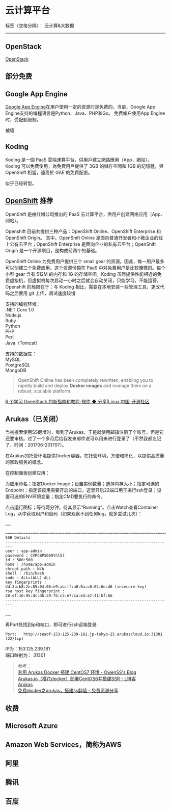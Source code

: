 # 云计算平台

标签（空格分隔）： 云计算&大数据

---


## OpenStack
[OpenStack](https://www.openstack.org/)








## 部分免费

## Google App Engine
[Google App Engine](https://zh.wikipedia.org/zh-cn/Google%E6%87%89%E7%94%A8%E6%9C%8D%E5%8B%99%E5%BC%95%E6%93%8E)在用户使用一定的资源时是免费的。当前，Google App Engine支持的编程语言是Python、Java、PHP和Go。
免费帐户使用App Engine时，受配额限制。  


被墙

## Koding
Koding 是一個 PaaS 雲端運算平台，供用戶建立網路應用（App，網站）。    
Koding 可以免費使用，為免費用戶提供了 3GB 的儲存空間和 1GB 的記憶體，與 OpenShift 相當，遠高於 GAE 的免費配置。    

[]()

似乎已经转型。



## [OpenShift](https://www.openshift.com/) 推荐
OpenShift 是由红帽公司推出的 PaaS 云计算平台，供用户创建网络应用（App、网站）。

Openshift 目前共提供三种产品：OpenShift Online、OpenShift Enterprise 和 OpenShift Origin。 其中，OpenShift Online 是面向普通开发者和小微企业的线上公有云平台；OpenShift Enterprise 是面向企业的私有云平台；OpenShift Origin 是一个开源项目，是构成前两个的基础。

OpenShift Online 为免费用户提供三个 small gear 的资源。因此，每一用户最多可以创建三个免费应用。这个资源份额在 PaaS 中对免费用户是比较慷慨的。每个小型 gear 含有 512M 的内存和 1G 的存储空间。Koding 虽然提供性能相近的免费虚拟机，但虚拟机每次启动一小时之后就会自动关闭，只能学习，不能运营。Openshift 的局限在于：与 Koding 相比，需要在本地安装一些管理工具，更改代码之后要用 git 上传，调试速度较慢

支持的编程环境：      
.NET Core 1.0     
Node.js      
Ruby      
Python        
PHP      
Perl      
Java（Tomcat）      

支持的数据库：     
MySQL      
PostgreSQL      
MongoDB       


> OpenShift Online has been completely rewritten, enabling you to rapidly build and deploy **Docker images** and manage them on a robust, scalable platform.



[6 个学习 OpenStack 的新指南和教程-软件 ◆ 分享|Linux.中国-开源社区](https://linux.cn/article-8721-1.html "6 个学习 OpenStack 的新指南和教程-软件 ◆ 分享|Linux.中国-开源社区")



## Arukas（已关闭）

当初搜索使用SS翻墙时，看到了Arukas，于是就使用邮箱注册了个账号，但是它还要审核。过了一个多月后给我发来邮件说可以用来进行登录了（不然我都忘记了，时间：201706-201707）。

在Arukas的托管环境提供Docker容器。在托管环境，方便和简化，以提供高质量的家政服务的概念。

在控制面板创建应用：

为应用命名；指定Docker Image；设置实例数量；选择内存大小；指定可选的Endpoint；指定该应用需要开启的端口，这里开启22端口用于进行ssh登录；设置可选的ENV环境变量；指定CMD要执行的命令。

点击运行图标；等待两分钟，待其显示“Running”。点击Watch查看Container Log，从中获取用户和密码（如果观察不到任何log，就多尝试几次）：
```shell
。。。

=========================================================================
SSH Details
-------------------------------------------------------------------------
user : app-admin
password : CVPCBPS069tht57
id : 500:500
home : /home/app-admin
chroot path : N/A
shell : /bin/bash
sudo : ALL=(ALL) ALL
key fingerprints :
dd:3b:b8:2e:85:04:06:e9:ab:ff:a8:0a:c0:04:6e:d6 (insecure key)
rsa host key fingerprint :
28:ef:16:95:dc:db:39:fb:c5:e7:1a:ed:a7:41:bf:66
-------------------------------------------------------------------------

。。。
```

再Port处找到ip和端口，即可进行ssh远端登录:   
```
Port:   http://seaof-153-125-239-181.jp-tokyo-25.arukascloud.io:31301 (22/tcp)
```
IP为：153.125.239.181    
端口映射为： 31301   



>参考：  
>[利用 Arukas Docker 搭建 CentOS7 环境 - OwenSS's Blog](https://owenss.com/operations/arukas-docker-centos.html "利用 Arukas Docker 搭建 CentOS7 环境 - OwenSS's Blog")    
>[Arukas.io（樱花docker）部署CentOS6并搭建SSR - L博客](https://www.lblog.cc/archives/271.html "Arukas.io（樱花docker）部署CentOS6并搭建SSR - L博客")   
>[Arukas](https://www.jimmyho.top/archives/302/ "Arukas日本男子费多克的服装务体验！ 附带个人免疫费用2.6.8账号！ - 吉米的博客")    
>[免费docker之arukas，搭建ss翻墙 - 免费资源分享](https://ldyx.github.io/2016/11/03/11036.html "免费docker之arukas，搭建ss翻墙 - 免费资源分享")






## 收费

## Microsoft Azure

## Amazon Web Services，简称为AWS

## 阿里

## 腾讯

## 百度

